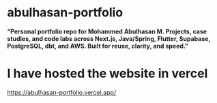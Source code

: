 # abulhasan-portfolio
**“Personal portfolio repo for Mohammed Abulhasan M. Projects, case studies, and code labs across Next.js, Java/Spring, Flutter, Supabase, PostgreSQL, dbt, and AWS. Built for reuse, clarity, and speed.”**

# I have hosted the website in vercel
https://abulhasan-portfolio.vercel.app/
